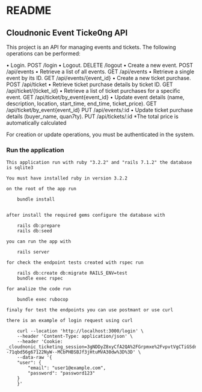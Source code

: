 # README

## Cloudnonic Event Ticke0ng API

This project is an API for managing events and tickets. The following operations can be performed:

• Login.  POST   /login
• Logout.  DELETE   /logout
• Create a new event.  POST   /api/events
• Retrieve a list of all events.  GET /api/events
• Retrieve a single event by its ID. GET /api/events/{event_id}
• Create a new ticket purchase. POST /api/ticket
• Retrieve ticket purchase details by ticket ID. GET /api/ticket/{ticket_id}
• Retrieve a list of ticket purchases for a specific event. GET /api/ticket/by_event{event_id}
• Update event details (name, description, location, start_time, end_time, 
ticket_price). GET /api/ticket/by_event{event_id} PUT    /api/events/:id
• Update ticket purchase details (buyer_name, quan7ty). PUT    /api/tickets/:id *The total price is automatically calculated

For creation or update operations, you must be authenticated in the system.


### Run the application

    This application run with ruby "3.2.2" and "rails 7.1.2" the database is sqlite3

    You must have installed ruby in version 3.2.2

    on the root of the app run

        bundle install


    after install the required gems configure the database with

        rails db:prepare
        rails db:seed
    
    you can run the app with

        rails server
    
    for check the endpoint tests created with rspec run

        rails db:create db:migrate RAILS_ENV=test
        bundle exec rspec
    
    for analize the code run

        bundle exec rubocop

    finaly for test the endpoints you can use postmant or use curl 

    there is an example of login request using curl

        curl --location 'http://localhost:3000/login' \
        --header 'Content-Type: application/json' \
        --header 'Cookie: _cloudnonic_ticketing_session=3gNDDyZ8xyCfA2QA%2FGrpmxe%2FvpvtVgCTiGSdn2dOVFxmTbuCsa2sG8vEbkUKRG%2FNb%2F%2Bnl6WuvpM8SoIV0p4B%2FrVLqJveUhd%2B94x09%2B7POp8LurVHK%2FyyvVRS7SpBxNv4qqigwuofARXF6I9nVOj9B88z5mnrSZ1%2B2h%2FMs1OGDv%2FM38SfjxBp6oayqexIZgy3nyrpBaLrtZdlI0RlEYgOdqOqvSTWzzz2GREbJqqMeTFSskAzzjbuefm3tzTVS%2F1pawsromIWfa1hbp4segvBpBCK4PHa4DU9YHUFk%2BEsxArFUjdTAg%3D%3D--71qbd56g67122NyW--MCbPHBSBJf3jHtuMVA30dw%3D%3D' \
        --data-raw '{
        "user": {
            "email": "user1@example.com",
            "password": "password123"
        }
        }'